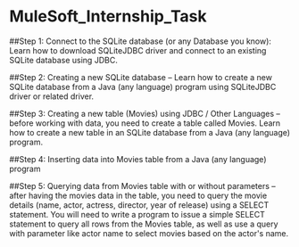 # MuleSoft_Internship_Task

##Step 1:
Connect to the SQLite database (or any Database you know): Learn how to download SQLiteJDBC driver and connect to an existing SQLite database using JDBC.

##Step 2:
Creating a new SQLite database – Learn how to create a new SQLite database from a Java (any language) program using SQLiteJDBC driver or related driver.

##Step 3:
Creating a new table (Movies) using JDBC / Other Languages – before working with data, you need to create a table called Movies. Learn how to create a new table in an SQLite database from a Java (any language) program.

##Step 4:
Inserting data into Movies table from a Java (any language) program

##Step 5:
Querying data from Movies table with or without parameters – after having the movies data in the table, you need to query the movie details (name, actor, actress, director, year of release) using a SELECT statement. You will need to write a program to issue a simple SELECT statement to query all rows from the Movies table, as well as use a query with parameter like actor name to select movies based on the actor's name.
